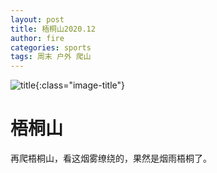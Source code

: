 ```yaml
---
layout: post
title: 梧桐山2020.12
author: fire
categories: sports 
tags: 周末 户外 爬山
---
```


![title](https://image.sideproject.cn/titlex/title_020.jpg){:class="image-title"}

梧桐山
===

再爬梧桐山，看这烟雾缭绕的，果然是烟雨梧桐了。
